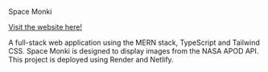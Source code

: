 Space Monki 

[Visit the website here!](https://spacemonki.netlify.app/)

A full-stack web application using the MERN stack, TypeScript and Tailwind CSS.
Space Monki is designed to display images from the NASA APOD API. This project is deployed using Render and Netlify.

